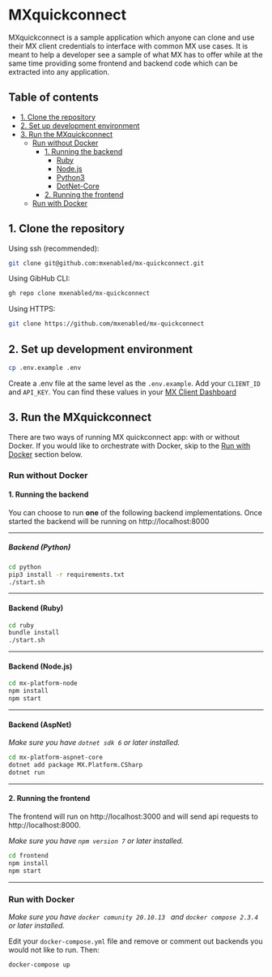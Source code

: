 # MXquickconnect

MXquickconnect is a sample application which anyone can clone and use their MX
client credentials to interface with common MX use cases. It is meant to help
a developer see a sample of what MX has to offer while at the same time
providing some frontend and backend code which can be extracted into any
application.

## Table of contents

<!-- toc -->
- [1. Clone the repository](#1-clone-the-repository)
- [2. Set up development environment](#2-set-up-development-environment)
- [3. Run the MXquickconnect](#3-run-the-mxquickconnect)
  - [Run without Docker](#run-without-docker)
    - [1. Running the backend](#1-running-the-backend)
      * [Ruby](#backend-ruby)
      * [Node.js](#backend-nodejs)
      * [Python3](#backend-python)
      * [DotNet-Core](#backend-aspnet)
    - [2. Running the frontend](#2-running-the-frontend)
  - [Run with Docker](#run-with-docker)
<!-- tocstop -->

## 1. Clone the repository

Using ssh (recommended):
```bash
git clone git@github.com:mxenabled/mx-quickconnect.git
```

Using GibHub CLI:
```bash
gh repo clone mxenabled/mx-quickconnect
```

Using HTTPS:
```bash
git clone https://github.com/mxenabled/mx-quickconnect
```

## 2. Set up development environment

```bash
cp .env.example .env
```

Create a .env file at the same level as the `.env.example`.
Add your `CLIENT_ID` and `API_KEY`.
You can find these values in your [MX Client Dashboard][]

## 3. Run the MXquickconnect

There are two ways of running MX quickconnect app: with or without Docker.
If you would like to orchestrate with Docker, skip to the
[Run with Docker](#run-with-docker) section below.

### Run without Docker

#### 1. Running the backend

You can choose to run **one** of the following backend implementations. Once
started the backend will be running on http://localhost:8000

---
##### Backend (Python)
```bash
cd python
pip3 install -r requirements.txt
./start.sh
```

---
#### Backend (Ruby)

```bash
cd ruby
bundle install
./start.sh
```

---
#### Backend (Node.js)
```bash
cd mx-platform-node
npm install
npm start
```

---
#### Backend (AspNet)

_Make sure you have `dotnet sdk 6` or later installed._

```bash
cd mx-platform-aspnet-core
dotnet add package MX.Platform.CSharp
dotnet run
```

---
#### 2. Running the frontend

The frontend will run on http://localhost:3000 and will send api requests to
http://localhost:8000.

_Make sure you have `npm version 7` or later installed._

```bash
cd frontend
npm install
npm start
```

---

### Run with Docker

_Make sure you have `docker comunity 20.10.13 ` and `docker compose 2.3.4`
or later installed._

Edit your `docker-compose.yml` file and remove or comment out backends you would
not like to run. Then:

```bash
docker-compose up
```
  [MX Client Dashboard]: https://dashboard.mx.com "MX Client Dashboard"
